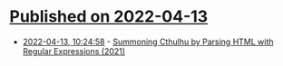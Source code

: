 # [Published on 2022-04-13](index.md)

* [2022-04-13, 10:24:58](https://news.ycombinator.com/item?id=31012999) - [Summoning Cthulhu by Parsing HTML with Regular Expressions (2021)](https://talbrenev.com/2021/05/26/html-regex.html)

